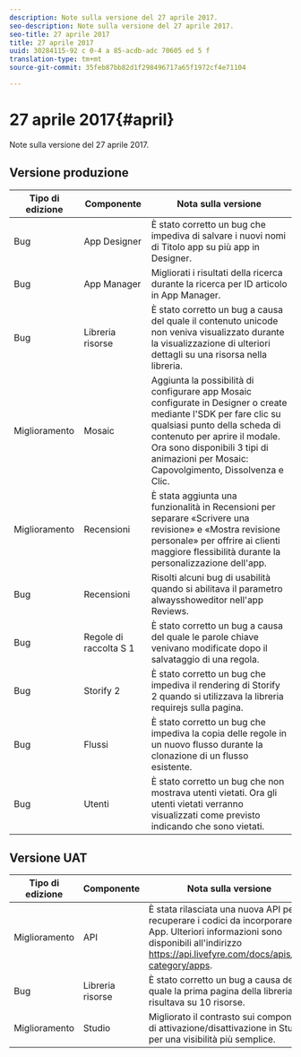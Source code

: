 ```yaml
---
description: Note sulla versione del 27 aprile 2017.
seo-description: Note sulla versione del 27 aprile 2017.
seo-title: 27 aprile 2017
title: 27 aprile 2017
uuid: 30284115-92 c 0-4 a 85-acdb-adc 70605 ed 5 f
translation-type: tm+mt
source-git-commit: 35feb87bb82d1f298496717a65f1972cf4e71104

---
```



# 27 aprile 2017{#april}

Note sulla versione del 27 aprile 2017.

## Versione produzione

| **Tipo di edizione** | **Componente** | **Nota sulla versione** |
|---|---|---|
| Bug | App Designer | È stato corretto un bug che impediva di salvare i nuovi nomi di Titolo app su più app in Designer. |
| Bug | App Manager | Migliorati i risultati della ricerca durante la ricerca per ID articolo in App Manager. |
| Bug | Libreria risorse | È stato corretto un bug a causa del quale il contenuto unicode non veniva visualizzato durante la visualizzazione di ulteriori dettagli su una risorsa nella libreria. |
| Miglioramento | Mosaic | Aggiunta la possibilità di configurare app Mosaic configurate in Designer o create mediante l&#39;SDK per fare clic su qualsiasi punto della scheda di contenuto per aprire il modale. Ora sono disponibili 3 tipi di animazioni per Mosaic: Capovolgimento, Dissolvenza e Clic. |
| Miglioramento | Recensioni | È stata aggiunta una funzionalità in Recensioni per separare «Scrivere una revisione» e «Mostra revisione personale» per offrire ai clienti maggiore flessibilità durante la personalizzazione dell&#39;app. |
| Bug | Recensioni | Risolti alcuni bug di usabilità quando si abilitava il parametro alwaysshoweditor nell&#39;app Reviews. |
| Bug | Regole di raccolta S 1 | È stato corretto un bug a causa del quale le parole chiave venivano modificate dopo il salvataggio di una regola. |
| Bug | Storify 2 | È stato corretto un bug che impediva il rendering di Storify 2 quando si utilizzava la libreria requirejs sulla pagina. |
| Bug | Flussi | È stato corretto un bug che impediva la copia delle regole in un nuovo flusso durante la clonazione di un flusso esistente. |
| Bug | Utenti | È stato corretto un bug che non mostrava utenti vietati. Ora gli utenti vietati verranno visualizzati come previsto indicando che sono vietati. |

## Versione UAT

| **Tipo di edizione** | **Componente** | **Nota sulla versione** |
|---|---|---|
| Miglioramento | API | È stata rilasciata una nuova API per recuperare i codici da incorporare App. Ulteriori informazioni sono disponibili all&#39;indirizzo https://api.livefyre.com/docs/apis/by-category/apps. |
| Bug | Libreria risorse | È stato corretto un bug a causa del quale la prima pagina della libreria risultava su 10 risorse. |
| Miglioramento | Studio | Migliorato il contrasto sui componenti di attivazione/disattivazione in Studio per una visibilità più semplice. |


